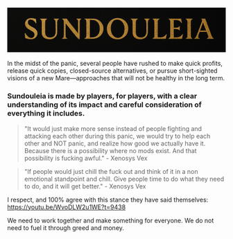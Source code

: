 ![alt text](https://github.com/Sundouleia/repo/blob/main/Images/GithubBanner.png)

In the midst of the panic, several people have rushed to make quick profits, release quick copies, closed-source alternatives, or pursue short-sighted visions of a new Mare—approaches that will not be healthy in the long term.

### Sundouleia is made by players, for players, with a clear understanding of its impact and careful consideration of everything it includes.

> "It would just make more sense instead of people fighting and attacking each other during this panic, we would try to help each other and NOT panic, and realize how good we actually have it. Because there is a possibility where no mods exist. And that possibility is fucking awful." - Xenosys Vex

> "If people would just chill the fuck out and think of it in a non emotional standpoint and chill. Give people time to do what they need to do, and it will get better." - Xenosys Vex

I respect, and 100% agree with this stance they have said themselves:
https://youtu.be/WvoDLW2u1WE?t=9438

We need to work together and make something for everyone. We do not need to fuel it through greed and money.
